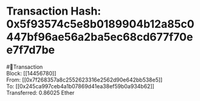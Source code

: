 
Transaction Hash: 0x5f93574c5e8b0189904b12a85c0447bf96ae56a2ba5ec68cd677f70ee7f7d7be
====================================================================================
  
#💸Transaction  
Block: [[14456780]]  
From: [[0x7f268357a8c2552623316e2562d90e642bb538e5]]  
To: [[0x245ca997ceb4a1b07869d41ea38ef59b0a934b62]]  
Transferred: 0.86025 Ether